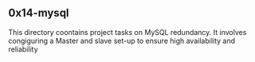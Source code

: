 ## 0x14-mysql
This directory coontains project tasks on MySQL redundancy.
It involves congiguring a Master and slave set-up to ensure high availability and reliability
